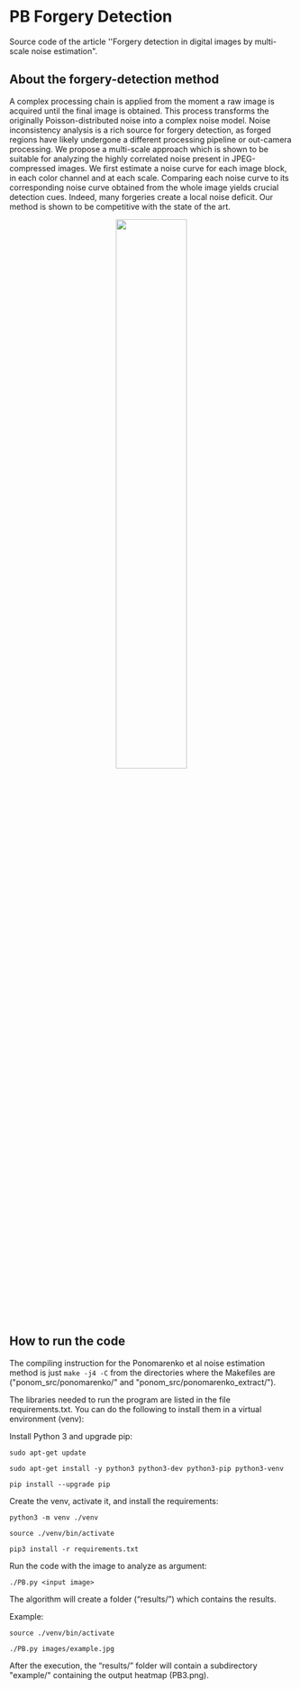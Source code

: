# PB Forgery Detection
Source code of the article ''Forgery detection in digital images by multi-scale noise estimation".

## About the forgery-detection method

A complex processing chain is applied from the moment a raw image is acquired until the final image is obtained. This process transforms the originally Poisson-distributed noise into a complex noise model. Noise inconsistency analysis is a rich source for forgery detection, as forged regions have likely undergone a different processing pipeline or out-camera processing. We propose a multi-scale approach which is shown to be suitable for analyzing the highly correlated noise present in JPEG-compressed images. We first estimate a noise curve for each image block, in each color channel and at each scale. Comparing each noise curve to its corresponding noise curve obtained from the whole image yields crucial detection cues. Indeed, many forgeries create a local noise deficit. Our method is shown to be competitive with the state of the art.

<p align="center"> <img src="https://user-images.githubusercontent.com/47035045/120171886-ca9de280-c202-11eb-90a9-6b23e8b7491b.png" width="50%"> </p>

## How to run the code
The compiling instruction for the Ponomarenko et al noise estimation method is just `make -j4 -C` from the directories where the Makefiles are ("ponom_src/ponomarenko/" and "ponom_src/ponomarenko_extract/").

The libraries needed to run the program are listed in the file requirements.txt.
You can do the following to install them in a virtual environment (venv):

Install Python 3 and upgrade pip:

`sudo apt-get update`

`sudo apt-get install -y python3 python3-dev python3-pip python3-venv`

`pip install --upgrade pip`

Create the venv, activate it, and install the requirements:

`python3 -m venv ./venv`

`source ./venv/bin/activate`

`pip3 install -r requirements.txt`

Run the code with the image to analyze as argument:

`./PB.py <input image>`

The algorithm will create a folder (“results/”) which contains the results.

Example:

`source ./venv/bin/activate` 

`./PB.py images/example.jpg` 

After the execution, the “results/” folder will contain a subdirectory "example/" containing the output heatmap (PB3.png).
